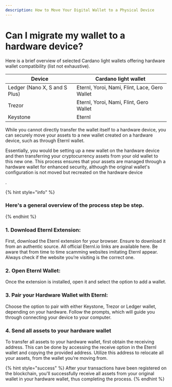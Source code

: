 ```yaml
---
description: How to Move Your Digital Wallet to a Physical Device
---
```


# Can I migrate my wallet to a hardware device?

Here is a brief overview of selected Cardano light wallets offering hardware wallet compatibility (list not exhaustive).

| Device                        | Cardano light wallet                          |
| ----------------------------- | --------------------------------------------- |
| Ledger (Nano X, S and S Plus) | Eternl, Yoroi, Nami, Flint, Lace, Gero Wallet |
| Trezor                        | Eternl, Yoroi, Nami, Flint, Gero Wallet       |
| Keystone                      | Eternl                                        |

While you cannot directly transfer the wallet itself to a hardware device, you can securely move your assets to a new wallet created on a hardware device, such as through Eternl wallet.

Essentially, you would be setting up a new wallet on the hardware device and then transferring your cryptocurrency assets from your old wallet to this new one. This process ensures that your assets are managed through a hardware wallet for enhanced security, although the original wallet's configuration is not moved but recreated on the hardware device

.

{% hint style="info" %}
### Here's a general overview of the process step be step.
{% endhint %}

### 1. Download Eternl Extension:

First, download the Eternl extension for your browser. Ensure to download it from an authentic source. All official Eternl.io links are available here. Be aware that from time to time scamming websites imitating Eternl appear. Always check if the website you’re visiting is the correct one.

### 2. Open Eternl Wallet:

Once the extension is installed, open it and select the option to add a wallet.

### 3. Pair your Hardware Wallet with Eternl:

Choose the option to pair with either Keystone, Trezor or Ledger wallet, depending on your hardware. Follow the prompts, which will guide you through connecting your device to your computer.

### 4. Send all assets to your hardware wallet

To transfer all assets to your hardware wallet, first obtain the receiving address. This can be done by accessing the receive option in the Eternl wallet and copying the provided address. Utilize this address to relocate all your assets, from the wallet you're moving from.

{% hint style="success" %}
After your transactions have been registered on the blockchain, you'll successfully receive all assets from your original wallet in your hardware wallet, thus completing the process.
{% endhint %}

